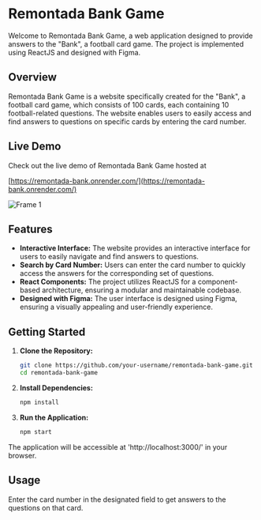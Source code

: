 # Remontada Bank Game

Welcome to Remontada Bank Game, a web application designed to provide answers to the "Bank", a football card game. The project is implemented using ReactJS and designed with Figma.

## Overview

Remontada Bank Game is a website specifically created for the "Bank", a football card game, which consists of 100 cards, each containing 10 football-related questions. The website enables users to easily access and find answers to questions on specific cards by entering the card number.

## Live Demo

Check out the live demo of Remontada Bank Game hosted at

[https://remontada-bank.onrender.com/](https://remontada-bank.onrender.com/)


![Frame 1](https://github.com/oayman0/react-app-bank-game/assets/37955772/b1d91967-e9aa-461b-bf47-c6a7780c3f1b)


## Features

- **Interactive Interface:** The website provides an interactive interface for users to easily navigate and find answers to questions.
- **Search by Card Number:** Users can enter the card number to quickly access the answers for the corresponding set of questions.
- **React Components:** The project utilizes ReactJS for a component-based architecture, ensuring a modular and maintainable codebase.
- **Designed with Figma:** The user interface is designed using Figma, ensuring a visually appealing and user-friendly experience.

## Getting Started

1. **Clone the Repository:**
   ```bash
   git clone https://github.com/your-username/remontada-bank-game.git
   cd remontada-bank-game
   
2. **Install Dependencies:**
   ```bash
   npm install
   
3. **Run the Application:**
   ```bash
   npm start
   
The application will be accessible at 'http://localhost:3000/' in your browser.

## Usage
Enter the card number in the designated field to get answers to the questions on that card.



